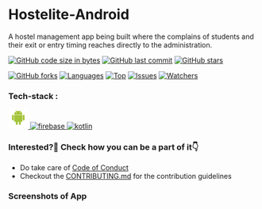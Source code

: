 # Hostelite-Android
A hostel management app being built where the complains of students and their exit or entry timing reaches directly to the administration.

[![GitHub code size in bytes](https://img.shields.io/github/languages/code-size/SrijanShovit/Hostelite-Android?logo=github&style=for-the-badge)](https://github.com/SrijanShovit/) 
[![GitHub last commit](https://img.shields.io/github/last-commit/SrijanShovit/Hostelite-Android?style=for-the-badge&logo=git)](https://github.com/SrijanShovit/) 
[![GitHub stars](https://img.shields.io/github/stars/SrijanShovit/Hostelite-Android?style=for-the-badge)](https://github.com/SrijanShovit/Hostelite-Android/stargazers) 

[![GitHub forks](https://img.shields.io/github/forks/SrijanShovit/Hostelite-Android?style=for-the-badge&logo=git)](https://github.com/SrijanShovit/Hostelite-Android/network)
[![Languages](https://img.shields.io/github/languages/count/SrijanShovit/Hostelite-Android?style=for-the-badge)](https://github.com/SrijanShovit/Hostelite-Android)
[![Top](https://img.shields.io/github/languages/top/SrijanShovit/Hostelite-Android?style=for-the-badge&label=Top%20Languages)](https://github.com/SrijanShovit/Hostelite-Android)
[![Issues](https://img.shields.io/github/issues/SrijanShovit/Hostelite-Android?style=for-the-badge&label=Issues)](https://github.com/SrijanShovit/Hostelite-Android)
[![Watchers](	https://img.shields.io/github/watchers/SrijanShovit/Hostelite-Android?label=Watch&style=for-the-badge)](https://github.com/SrijanShovit/Hostelite-Android/) 

<h3 align="left">Tech-stack :</h3>
<p align="left"> <a href="https://developer.android.com" target="_blank" rel="noreferrer"> <img src="https://raw.githubusercontent.com/devicons/devicon/master/icons/android/android-original-wordmark.svg" alt="android" width="40" height="40"/> </a> <a href="https://firebase.google.com/" target="_blank" rel="noreferrer"> <img src="https://www.vectorlogo.zone/logos/firebase/firebase-icon.svg" alt="firebase" width="40" height="40"/> </a> <a href="https://kotlinlang.org" target="_blank" rel="noreferrer"> <img src="https://www.vectorlogo.zone/logos/kotlinlang/kotlinlang-icon.svg" alt="kotlin" width="40" height="40"/> </a> </p>

### Interested?🤩 Check how you can be a part of it👇

- Do take care of [Code of Conduct](https://github.com/SrijanShovit/Hostelite-Android/blob/main/CODE_OF_CONDUCT.md)
- Checkout the [CONTRIBUTING.md](https://github.com/SrijanShovit/Hostelite-Android/blob/main/CONTRIBUTING.md) for the contribution guidelines 



### Screenshots of App

<!-- <img src="https://github.com/SrijanShovit/Hostelite-Android/blob/main/Screenshots/StudentHomeScreen.jpeg" alt="android" width="220" height="500"/> -->
<!-- Student Home Screen -->


